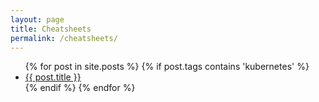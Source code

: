 ```yaml
---
layout: page
title: Cheatsheets
permalink: /cheatsheets/
---
```


<ul>
  {% for post in site.posts %}
    {% if post.tags contains 'kubernetes' %}  
        <li>
        <a href="{{ post.url }}">{{ post.title }}</a>
        </li>
    {% endif %}    
  {% endfor %}
</ul>